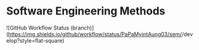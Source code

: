 # Software Engineering Methods
![GitHub Workflow Status (branch)](https://img.shields.io/github/workflow/status/PaPaMyintAung03/sem/<action name taken from master.yml>/develop?style=flat-square)
